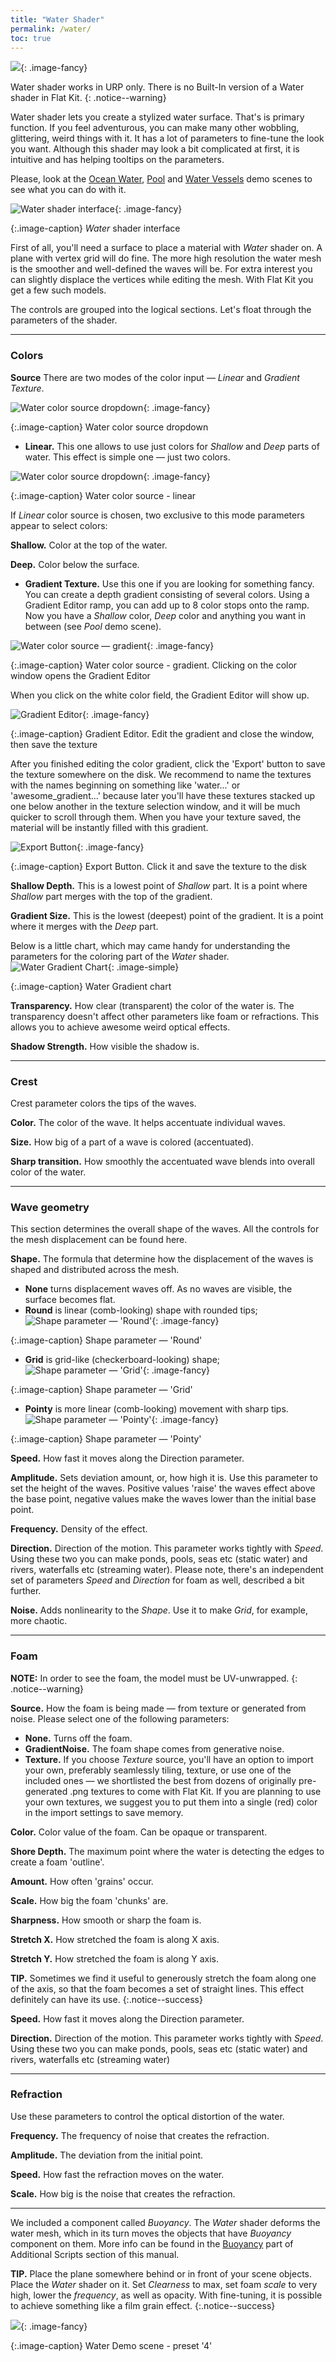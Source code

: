 ```yaml
---
title: "Water Shader"
permalink: /water/
toc: true
---
```


![](/FlatKit_Manual_Images/water-banner-1.png){: .image-fancy}

Water shader works in URP only. There is no Built-In version of a Water shader in Flat Kit.
{: .notice--warning}

Water shader lets you create a stylized water surface. That's is primary function. If you feel adventurous, you can make many other wobbling, glittering, weird things with it. It has a lot of parameters to fine-tune the look you want. Although this shader may look a bit complicated at first, it is intuitive and has helping tooltips on the parameters.

Please, look at the [Ocean Water](/demo-scenes/#ocean-water/), [Pool](/demo-scenes/#pool/) and [Water Vessels](/demo-scenes/#water-vessels/) demo scenes to see what you can do with it.

![Water shader interface](/FlatKit_Manual_Images/water-shader-interface.png){: .image-fancy}

{:.image-caption}
*Water* shader interface

First of all, you'll need a surface to place a material with *Water* shader on. A plane with vertex grid will do fine. The more high resolution the water mesh is the smoother and well-defined the waves will be. For extra interest you can slightly displace the vertices while editing the mesh. With Flat Kit you get a few such models.



The controls are grouped into the logical sections. Let's float through the parameters of the shader.

----------------------------

### Colors

**Source** There are two modes of the color input — *Linear* and *Gradient Texture*.

![Water color source dropdown](/FlatKit_Manual_Images/water-color-source-dropdown.png){: .image-fancy}

{:.image-caption}
Water color source dropdown

* **Linear.** This one allows to use just colors for *Shallow* and *Deep* parts of water. This effect is simple one — just two colors.

![Water color source dropdown](/FlatKit_Manual_Images/water-color-source-linear.png){: .image-fancy}

{:.image-caption}
Water color source - linear

If *Linear* color source is chosen, two exclusive to this mode parameters appear to select colors:

**Shallow.** Color at the top of the water.

**Deep.** Color below the surface.

* **Gradient Texture.** Use this one if you are looking for something fancy. You can create a depth gradient consisting of several colors. Using a Gradient Editor ramp, you can add up to 8 color stops onto the ramp. Now you have a *Shallow* color, *Deep* color and anything you want in between (see *Pool* demo scene).

![Water color source — gradient](/FlatKit_Manual_Images/water-color-source-gradient.png){: .image-fancy}

{:.image-caption}
Water color source - gradient. Clicking on the color window opens the Gradient Editor

When you click on the white color field, the Gradient Editor will show up.

![Gradient Editor](/FlatKit_Manual_Images/water-gradient-editor.png){: .image-fancy}

{:.image-caption}
Gradient Editor. Edit the gradient and close the window, then save the texture

After you finished editing the color gradient, click the 'Export' button to save the texture somewhere on the disk. We recommend to name the textures with the names beginning on something like 'water...' or 'awesome_gradient...' because later you'll have these textures stacked up one below another in the texture selection window, and it will be much quicker to scroll through them.
When you have your texture saved, the material will be instantly filled with this gradient.

![Export Button](/FlatKit_Manual_Images/water-gradient-export-button.png){: .image-fancy}

{:.image-caption}
Export Button. Click it and save the texture to the disk

**Shallow Depth.** This is a lowest point of *Shallow* part. It is a point where *Shallow* part merges with the top of the gradient.

**Gradient Size.** This is the lowest (deepest) point of the gradient. It is a point where it merges with the *Deep* part.

Below is a little chart, which may came handy for understanding the parameters for the coloring part of the *Water* shader.
![Water Gradient Chart](/FlatKit_Manual_Images/water-gradient-chart.png){: .image-simple}

{:.image-caption}
Water Gradient chart

**Transparency.** How clear (transparent) the color of the water is. The transparency doesn't affect other parameters like foam or refractions. This allows you to achieve awesome weird optical effects.

**Shadow Strength.** How visible the shadow is.

----------------------

### Crest

Crest parameter colors the tips of the waves.

**Color.** The color of the wave. It helps accentuate individual waves.

**Size.** How big of a part of a wave is colored (accentuated).

**Sharp transition.** How smoothly the accentuated wave blends into overall color of the water.

----------------------

### Wave geometry

This section determines the overall shape of the waves. All the controls for the mesh displacement can be found here.

**Shape.** The formula that determine how the displacement of the waves is shaped and distributed across the mesh.

* **None** turns displacement waves off. As no waves are visible, the surface becomes flat.
* **Round** is linear (comb-looking) shape with rounded tips;
![Shape parameter — 'Round'](/FlatKit_Manual_Images/wave_shape_round.png){: .image-fancy}

{:.image-caption}
Shape parameter — 'Round'

* **Grid** is grid-like (checkerboard-looking) shape;
![Shape parameter — 'Grid'](/FlatKit_Manual_Images/wave_shape_grid.png){: .image-fancy}

{:.image-caption}
Shape parameter — 'Grid'

* **Pointy** is more linear (comb-looking) movement with sharp tips.
![Shape parameter — 'Pointy'](/FlatKit_Manual_Images/wave_shape_pointy.png){: .image-fancy}

{:.image-caption}
Shape parameter — 'Pointy'

**Speed.** How fast it moves along the Direction parameter.

**Amplitude.** Sets deviation amount, or, how high it is. Use this parameter to set the height of the waves. Positive values 'raise' the waves effect above the base point, negative values make the waves lower than the initial base point.

**Frequency.** Density of the effect.

**Direction.** Direction of the motion. This parameter works tightly with *Speed*. Using these two you can make ponds, pools, seas etc (static water) and rivers, waterfalls etc (streaming water). Please note, there's an independent set of parameters *Speed* and *Direction* for foam as well, described a bit further.

**Noise.** Adds nonlinearity to the *Shape*. Use it to make *Grid*, for example, more chaotic.

----------------------

### Foam

**NOTE:** In order to see the foam, the model must be UV-unwrapped.
{: .notice--warning}

**Source.** How the foam is being made — from texture or generated from noise. Please select one of the following parameters:

* **None.** Turns off the foam.
* **GradientNoise.** The foam shape comes from generative noise.
* **Texture.** If you choose *Texture* source, you'll have an option to import your own, preferably seamlessly tiling, texture, or use one of the included ones — we shortlisted the best from dozens of originally pre-generated .png textures to come with Flat Kit. If you are planning to use your own textures, we suggest you to put them into a single (red) color in the import settings to save memory.

**Color.** Color value of the foam. Can be opaque or transparent.

**Shore Depth.** The maximum point where the water is detecting the edges to create a foam 'outline'.

**Amount.** How often 'grains' occur.

**Scale.** How big the foam 'chunks' are.

**Sharpness.** How smooth or sharp the foam is.

**Stretch X.** How stretched the foam is along X axis.

**Stretch Y.** How stretched the foam is along Y axis.

**TIP.** Sometimes we find it useful to generously stretch the foam along one of the axis, so that the foam becomes a set of straight lines. This effect definitely can have its use.
{:.notice--success}

**Speed.** How fast it moves along the Direction parameter.

**Direction.** Direction of the motion. This parameter works tightly with *Speed*. Using these two you can make ponds, pools, seas etc (static water) and rivers, waterfalls etc (streaming water)

----------------------

### Refraction

Use these parameters to control the optical distortion of the water.

**Frequency.** The frequency of noise that creates the refraction.

**Amplitude.** The deviation from the initial point.

**Speed.** How fast the refraction moves on the water.

**Scale.** How big is the noise that creates the refraction.

----------------------
We included a component called *Buoyancy*. The *Water* shader deforms the water mesh, which in its turn moves the objects that have *Buoyancy* component on them. More info can be found in the [Buoyancy](/additional-scripts/#buoyancy) part of Additional Scripts section of this manual.

**TIP.** Place the plane somewhere behind or in front of your scene objects. Place the *Water* shader on it. Set *Clearness* to max, set
foam *scale* to very high, lower the *frequency*, as well as opacity. With fine-tuning, it is possible to achieve something like a film
grain effect.
{:.notice--success}

[![](/FlatKit_Manual_Images/water-preset-4.png)](/FlatKit_Manual_Images/water-preset-4.png){: .image-fancy}

{:.image-caption}
Water Demo scene - preset '4'
